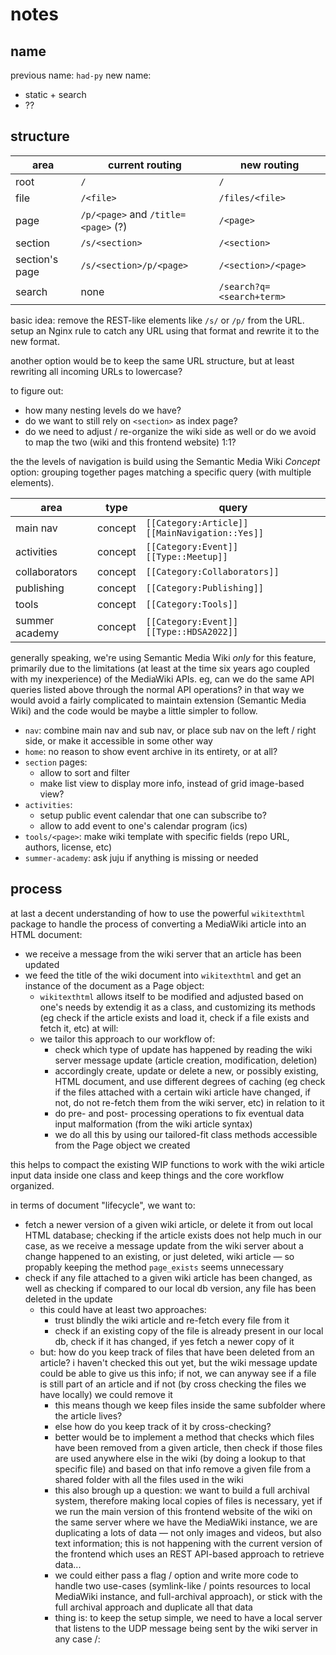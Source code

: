 # notes

## name

previous name: `had-py`
new name: 

  - static + search
  - ??

## structure

| area           | current routing                     | new routing               |
|----------------|-------------------------------------|---------------------------|
| root           | `/`                                 | `/`                       |
| file           | `/<file>`                           | `/files/<file>`           |
| page           | `/p/<page>` and `/title=<page>` (?) | `/<page>`                 |
| section        | `/s/<section>`                      | `/<section>`              |
| section's page | `/s/<section>/p/<page>`             | `/<section>/<page>`       |
| search         | none                                | `/search?q=<search+term>` |

basic idea: remove the REST-like elements like `/s/` or `/p/` from the URL. setup an Nginx rule to catch any URL using that format and rewrite it to the new format.

another option would be to keep the same URL structure, but at least rewriting all incoming URLs to lowercase?

to figure out:

- how many nesting levels do we have?
- do we want to still rely on `<section>` as index page?
- do we need to adjust / re-organize the wiki side as well or do we avoid to map the two (wiki and this frontend website) 1:1?

the the levels of navigation is build using the Semantic Media Wiki *Concept* option: grouping together pages matching a specific query (with multiple elements).

| area                  | type    | query                                          |
|-----------------------|---------|------------------------------------------------|
| main nav              | concept | `[[Category:Article]] [[MainNavigation::Yes]]` |
| activities            | concept | `[[Category:Event]] [[Type::Meetup]]`          |
| collaborators         | concept | `[[Category:Collaborators]]`                   |
| publishing            | concept | `[[Category:Publishing]]`                      |
| tools                 | concept | `[[Category:Tools]]`                           |
| summer academy <year> | concept | `[[Category:Event]] [[Type::HDSA2022]]`        |

generally speaking, we're using Semantic Media Wiki *only* for this feature, primarily due to the limitations (at least at the time six years ago coupled with my inexperience) of the MediaWiki APIs. eg, can we do the same API queries listed above through the normal API operations? in that way we would avoid a fairly complicated to maintain extension (Semantic Media Wiki) and the code would be maybe a little simpler to follow.

- `nav`: combine main nav and sub nav, or place sub nav on the left / right side, or make it accessible in some other way
- `home`: no reason to show event archive in its entirety, or at all?
- `section` pages:
  - allow to sort and filter
  - make list view to display more info, instead of grid image-based view?
- `activities`: 
  - setup public event calendar that one can subscribe to?
  - allow to add event to one's calendar program (ics)
- `tools/<page>`: make wiki template with specific fields (repo URL, authors, license, etc)
- `summer-academy`: ask juju if anything is missing or needed

## process

at last a decent understanding of how to use the powerful `wikitexthtml` package to handle the process of converting a MediaWiki article into an HTML document:

- we receive a message from the wiki server that an article has been updated
- we feed the title of the wiki document into `wikitexthtml` and get an instance of the document as a Page object:
  - `wikitexthtml` allows itself to be modified and adjusted based on one's needs by extendig it as a class, and customizing its methods (eg check if the article exists and load it, check if a file exists and fetch it, etc) at will:
  - we tailor this approach to our workflow of:
    - check which type of update has happened by reading the wiki server message update (article creation, modification, deletion)
    - accordingly create, update or delete a new, or possibly existing, HTML document, and use different degrees of caching (eg check if the files attached with a certain wiki article have changed, if not, do not re-fetch them from the wiki server, etc) in relation to it
    - do pre- and post- processing operations to fix eventual data input malformation (from the wiki article syntax)
    - we do all this by using our tailored-fit class methods accessible from the Page object we created
    
this helps to compact the existing WIP functions to work with the wiki article input data inside one class and keep things and the core workflow organized.
    
in terms of document "lifecycle", we want to:

- fetch a newer version of a given wiki article, or delete it from out local HTML database; checking if the article exists does not help much in our case, as we receive a message update from the wiki server about a change happened to an existing, or just deleted, wiki article — so propably keeping the method `page_exists` seems unnecessary
- check if any file attached to a given wiki article has been changed, as well as checking if compared to our local db version, any file has been deleted in the update
  - this could have at least two approaches:
    - trust blindly the wiki article and re-fetch every file from it
    - check if an existing copy of the file is already present in our local db, check if it has changed, if yes fetch a newer copy of it
  - but: how do you keep track of files that have been deleted from an article? i haven't checked this out yet, but the wiki message update could be able to give us this info; if not, we can anyway see if a file is still part of an article and if not (by cross checking the files we have locally) we could remove it
    - this means though we keep files inside the same subfolder where the article lives?
    - else how do you keep track of it by cross-checking?
    - better would be to implement a method that checks which files have been removed from a given article, then check if those files are used anywhere else in the wiki (by doing a lookup to that specific file) and based on that info remove a given file from a shared folder with all the files used in the wiki
    - this also brough up a question: we want to build a full archival system, therefore making local copies of files is necessary, yet if we run the main version of this frontend website of the wiki on the same server where we have the MediaWiki instance, we are duplicating a lots of data — not only images and videos, but also text information; this is not happening with the current version of the frontend which uses an REST API-based approach to retrieve data...
    - we could either pass a flag / option and write more code to handle two use-cases (symlink-like / points resources to local MediaWiki instance, and full-archival approach), or stick with the full archival approach and duplicate all that data
    - thing is: to keep the setup simple, we need to have a local server that listens to the UDP message being sent by the wiki server in any case /:
    
